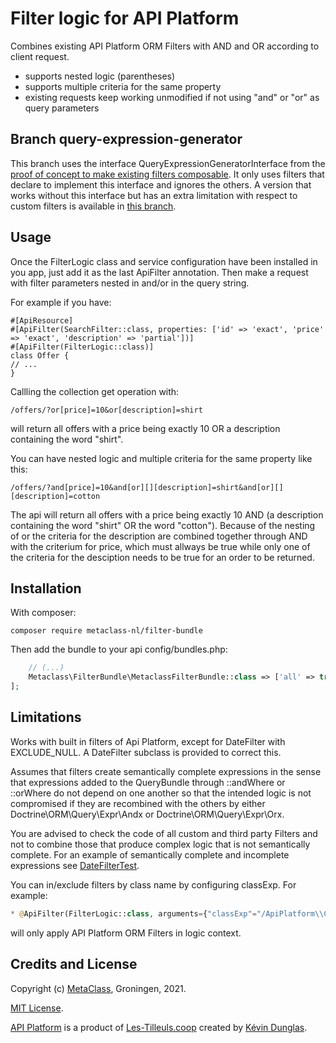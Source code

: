 Filter logic for API Platform
=============================
Combines existing API Platform ORM Filters with AND and OR according to client request.
- supports nested logic (parentheses)
- supports multiple criteria for the same property
- existing requests keep working unmodified if not using "and" or "or" as query parameters

Branch query-expression-generator
---------------------------------
This branch uses the interface QueryExpressionGeneratorInterface from the
[proof of concept to make existing filters composable](https://github.com/metaclass-nl/core/tree/query-expression-generator).
It only uses filters that declare to implement this interface and ignores the others.
A version that works without this interface but has an extra limitation with respect to 
custom filters is available in [this branch](https://github.com/metaclass-nl/filter-bundle/).

Usage
-----
Once the FilterLogic class and service configuration have been installed in you app,
just add it as the last ApiFilter annotation. Then make a request with filter parameters nested in and/or in the query string.

For example if you have:
```php8
#[ApiResource]
#[ApiFilter(SearchFilter::class, properties: ['id' => 'exact', 'price' => 'exact', 'description' => 'partial'])]
#[ApiFilter(FilterLogic::class)]
class Offer {
// ...
}
```
Callling the collection get operation with:
```uri
/offers/?or[price]=10&or[description]=shirt
```
will return all offers with a price being exactly 10 OR a description containing the word "shirt".

You can have nested logic and multiple criteria for the same property like this:
```uri
/offers/?and[price]=10&and[or][][description]=shirt&and[or][][description]=cotton
```
The api will return all offers with a price being exactly 10 AND (a description containing the word "shirt" OR the word "cotton").
Because of the nesting of or the criteria for the description are combined together through
AND with the criterium for price, which must allways be true while only one of the
criteria for the desciption needs to be true for an order to be returned.

Installation
------------
With composer:
```shell
composer require metaclass-nl/filter-bundle
```

Then add the bundle to your api config/bundles.php:
```php
    // (...)
    Metaclass\FilterBundle\MetaclassFilterBundle::class => ['all' => true],
];
```

Limitations
-----------
Works with built in filters of Api Platform, except for DateFilter with EXCLUDE_NULL.
A DateFilter subclass is provided to correct this.

Assumes that filters create semantically complete expressions in the sense that
expressions added to the QueryBundle through ::andWhere or ::orWhere do not depend
on one another so that the intended logic is not compromised if they are recombined
with the others by either Doctrine\ORM\Query\Expr\Andx or Doctrine\ORM\Query\Expr\Orx.

You are advised to check the code of all custom and third party Filters and
not to combine those that produce complex logic that is not semantically complete. 
For an example of semantically complete and incomplete expressions 
see [DateFilterTest](./tests/Filter/DateFilterTest.php).

You can in/exclude filters by class name by configuring classExp. For example:
```php docblock
* @ApiFilter(FilterLogic::class, arguments={"classExp"="/ApiPlatform\\Core\\Bridge\\Doctrine\\Orm\\Filter\\+/"})
```
will only apply API Platform ORM Filters in logic context.

Credits and License
-------------------
Copyright (c) [MetaClass](https://www.metaclass.nl/), Groningen, 2021.

[MIT License](./LICENSE).

[API Platform](https://api-platform.com/) is a product of [Les-Tilleuls.coop](https://les-tilleuls.coop)
created by [Kévin Dunglas](https://dunglas.fr).